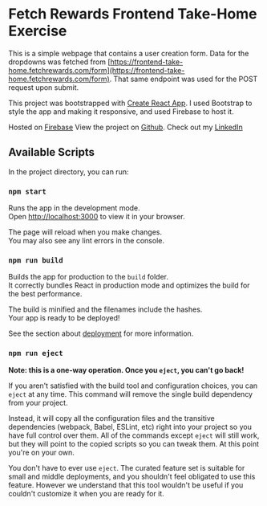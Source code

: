 # Fetch Rewards Frontend Take-Home Exercise

This is a simple webpage that contains a user creation form. Data for the dropdowns was fetched from [https://frontend-take-home.fetchrewards.com/form](https://frontend-take-home.fetchrewards.com/form). That same endpoint was used for the POST request upon submit.

This project was bootstrapped with [Create React App](https://github.com/facebook/create-react-app). I used Bootstrap to style the app and making it responsive, and used Firebase to host it.

Hosted on [Firebase](https://fetch-rewards-take-home.firebaseapp.com/)
View the project on [Github](https://github.com/michaelvarga/fetch-take-home).
Check out my [LinkedIn](http://www.linkedin.com/in/mike-p-varga)

## Available Scripts

In the project directory, you can run:

### `npm start`

Runs the app in the development mode.\
Open [http://localhost:3000](http://localhost:3000) to view it in your browser.

The page will reload when you make changes.\
You may also see any lint errors in the console.

### `npm run build`

Builds the app for production to the `build` folder.\
It correctly bundles React in production mode and optimizes the build for the best performance.

The build is minified and the filenames include the hashes.\
Your app is ready to be deployed!

See the section about [deployment](https://facebook.github.io/create-react-app/docs/deployment) for more information.

### `npm run eject`

**Note: this is a one-way operation. Once you `eject`, you can't go back!**

If you aren't satisfied with the build tool and configuration choices, you can `eject` at any time. This command will remove the single build dependency from your project.

Instead, it will copy all the configuration files and the transitive dependencies (webpack, Babel, ESLint, etc) right into your project so you have full control over them. All of the commands except `eject` will still work, but they will point to the copied scripts so you can tweak them. At this point you're on your own.

You don't have to ever use `eject`. The curated feature set is suitable for small and middle deployments, and you shouldn't feel obligated to use this feature. However we understand that this tool wouldn't be useful if you couldn't customize it when you are ready for it.

